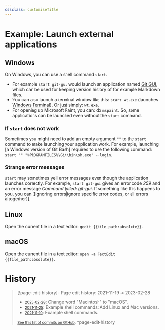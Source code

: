 ```yaml
---
cssclass: customiseTitle
---
```

# Example: Launch external applications
## Windows
On Windows, you can use a shell command `start`.
- For example `start git-gui` would launch an application named [Git GUI](https://git-scm.com/docs/git-gui), which can be used for keeping version history of for example Markdown files.
- You can also launch a terminal window like this: `start wt.exe` (launches [Windows Terminal](https://www.microsoft.com/en-us/p/windows-terminal/9n0dx20hk701)). Or just simply: `wt.exe`.
- For opening up Microsoft Paint, you can: do `mspaint`. So, some applications can be launched even without the `start` command.


### If `start` does not work

Sometimes you might need to add  an empty argument `""` to the `start` command to make launching your application work. For example, launching [a Windows version of Git Bash] requires to use the following command: `start "" "%PROGRAMFILES%\Git\bin\sh.exe" --login`.

### Strange error messages
`start` may sometimes yell error messages even though the application launches correctly. For example, `start git-gui` gives an error code *259* and an error message *Command failed: git-gui*. If something like this happens to you, you can [[Ignoring errors|ignore specific error codes, or all errors altogether]].

## Linux
Open the current file in a text editor: `gedit {{file_path:absolute}}`.

## macOS
Open the current file in a text editor: `open -a TextEdit {{file_path:absolute}}`.

# History


> [!page-edit-history]- Page edit history: 2021-11-19 &#10132; 2023-02-28
> - [<small>2023-02-28</small>](https://github.com/Taitava/obsidian-shellcommands-documentation/commit/7c25de016fcfca074a5743207377e6730e6a58f9): Change word "Macintosh" to "macOS".
> - [<small>2021-11-25</small>](https://github.com/Taitava/obsidian-shellcommands-documentation/commit/920506704755013392420d110d2d90319cc0cf51): Example shell commands: Add Linux and Mac versions.
> - [<small>2021-11-19</small>](https://github.com/Taitava/obsidian-shellcommands-documentation/commit/07f94b03e4e8a79f1269c1dab598b5e7f536b652): Example shell commands.
> 
> [<small>See this list of commits on GitHub</small>](https://github.com/Taitava/obsidian-shellcommands-documentation/commits/main/Example%20shell%20commands/Launch%20external%20applications.md).
> ^page-edit-history